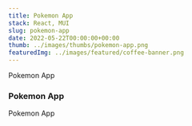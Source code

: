 ```yaml
---
title: Pokemon App
stack: React, MUI
slug: pokemon-app
date: 2022-05-22T00:00:00+00:00
thumb: ../images/thumbs/pokemon-app.png
featuredImg: ../images/featured/coffee-banner.png
---
```


Pokemon App

### Pokemon App

Pokemon App
